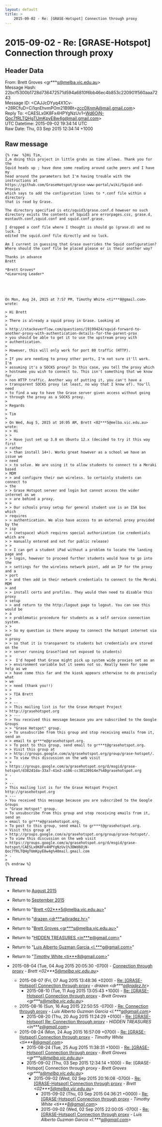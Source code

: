 ```yaml
---
layout: default
title: >
    2015-09-02 - Re: [GRASE-Hotspot] Connection through proxy
---
```


# 2015-09-02 - Re: [GRASE-Hotspot] Connection through proxy

## Header Data

From: Brett Groves \<gr***s@melba.vic.edu.au\><br>
Message Hash: 22bcf5300b1728d736472571d594a6810f6bb46ec4b853c220901f560aaa7243<br>
Message ID: \<CAJJcDYyq4X1Cv-+28RCfuD=Ci1qnEhvmPOm21B9Bt=zcc0XnmA@mail.gmail.com\><br>
Reply To: \<CAESLx0K8Fx4HPYgNzUv1=Wd6OjN-Qoc7fRLTQHgTUmKpyE8w4g@mail.gmail.com\><br>
UTC Datetime: 2015-09-02 19:34:14 UTC<br>
Raw Date: Thu, 03 Sep 2015 12:34:14 +1000<br>

## Raw message

```
{% raw  %}Hi Tim,
I,m doing this project in little grabs as time allows. Thank you for the
Squid heads up ; have done some reading around cache peers and I have my
head around the parameters but I'm having trouble with the instructions at
https://github.com/GraseHotspot/grase-www-portal/wiki/Squid-and-Proxies
which says to add the configuration lines to *.conf file within a directory
that is read by Grase.

The directory specified is etc/squid3/grase.conf.d however no such
directory exists the contents of Squid3 are errorpages.css, grase.d,
msntauth.conf,squid.conf and squid.conf.grase.

I dropped a conf file where I thought is should go (grase.d) and no luck. I
edited the squid.conf file directly and no luck.

Am I current in guessing that Grase overrides the Squid configuration?
Where should the conf file be placed please or is their another way?

Thanks in advance
Brett

*Brett Groves*
*eLearning Leader*





On Mon, Aug 24, 2015 at 7:57 PM, Timothy White <ti***8@gmail.com> wrote:

> Hi Brett
>
> There is already a squid proxy in Grase. Looking at
>
> http://stackoverflow.com/questions/19199424/squid-forward-to-another-proxy-with-authentication-details-for-the-parent-prox
> you should be able to get it to use the upstream proxy with
> authentication.
>
> However, this will only work for port 80 traffic (HTTP).
>
> If you are needing to proxy other ports, I'm not sure it'll work. I'm
> assuming it's a SOCKS proxy? In this case, you tell the proxy which
> hostname you wish to connect to. This isn't something that we know for
> non HTTP traffic. Another way of putting it, you can't have a
> transparent SOCKS proxy (at least, no way that I know of). You'll need
> to find a way to have the Grase server given access without going
> through the proxy as a SOCKS proxy.
>
> Regards
>
> Tim
>
> On Wed, Aug 5, 2015 at 10:05 AM, Brett <02***5@melba.vic.edu.au> wrote:
> > Hi
> >
> > Have just set up 3.8 on Ubuntu 12.x (decided to try it this way first
> rather
> > than install 14+). Works great however as a school we have an issue we
> need
> > to solve. We are using it to allow students to connect to a Meraki based
> MDM
> > and configure their own wireless. So certainly students can connect to
> the
> > Grase Hotspot server and login but cannot access the wider internet as we
> > are behind a proxy.
> >
> > Our schools proxy setup for general student use is an ISA box which
> requires
> > authentication. We also have access to an external proxy provided by the
> isp
> > (netspace) which requires special authorization (ie credentials which are
> > manually entered and not for public release)
> >
> > I can get a student iPad without a problem to locate the landing page and
> > login, however to proceed further students would have to go into the
> > settings for the wireless network point, add an IP for the proxy and a
> port
> > and then add in their network credentials to connect to the Meraki MDM
> and
> > install certs and profiles. They would then need to disable this proxy
> setup
> > and return to the http:/logout page to logout. You can see this would be
> a
> > problematic procedure for students as a self service connection system.
> >
> > So my question is there anyway to connect the hotspot internet via our
> proxy
> > so that it is transparent to students but credentials are stored on the
> > server running Grase?(and not exposed to students)
> >
> >  I'd hoped that Grase might pick up system wide proxies set as an
> > environment variable but it seems not so. Really keen for some help as we
> > have come this far and the kiosk appears otherwise to do precisely what
> we
> > need (thank you!!)
> >
> > TIA Brett
> >
> > --
> > This mailing list is for the Grase Hotspot Project
> http://grasehotspot.org
> > ---
> > You received this message because you are subscribed to the Google Groups
> > "Grase Hotspot" group.
> > To unsubscribe from this group and stop receiving emails from it, send an
> > email to gr***e@grasehotspot.org.
> > To post to this group, send email to gr***t@grasehotspot.org.
> > Visit this group at
> > http://groups.google.com/a/grasehotspot.org/group/grase-hotspot/.
> > To view this discussion on the web visit
> >
> https://groups.google.com/a/grasehotspot.org/d/msgid/grase-hotspot/d382d1da-33a7-41e2-a106-cc38120914e7%40grasehotspot.org
> .
>
> --
> This mailing list is for the Grase Hotspot Project http://grasehotspot.org
> ---
> You received this message because you are subscribed to the Google Groups
> "Grase Hotspot" group.
> To unsubscribe from this group and stop receiving emails from it, send an
> email to gr***e@grasehotspot.org.
> To post to this group, send email to gr***t@grasehotspot.org.
> Visit this group at
> http://groups.google.com/a/grasehotspot.org/group/grase-hotspot/.
> To view this discussion on the web visit
> https://groups.google.com/a/grasehotspot.org/d/msgid/grase-hotspot/CAESLx0K8Fx4HPYgNzUv1%3DWd6OjN-Qoc7fRLTQHgTUmKpyE8w4g%40mail.gmail.com
> .
>
{% endraw %}
```

## Thread

+ Return to [August 2015](/archive/2015/08)
+ Return to [September 2015](/archive/2015/09)

+ Return to "[Brett <02***5<span>@</span>melba.vic.edu.au>](/authors/02___5_at_melba_vic_edu_au)"
+ Return to "[drazen <dr***a<span>@</span>radez.hr>](/authors/dr___a_at_radez_hr)"
+ Return to "[Brett Groves <gr***s<span>@</span>melba.vic.edu.au>](/authors/gr___s_at_melba_vic_edu_au)"
+ Return to "[HIDDEN TREASURES <in***e<span>@</span>gmail.com>](/authors/in___e_at_gmail_com)"
+ Return to "[Luis Alberto Guzman Garcia <l.***g<span>@</span>gmail.com>](/authors/l____g_at_gmail_com)"
+ Return to "[Timothy White <ti***8<span>@</span>gmail.com>](/authors/ti___8_at_gmail_com)"

+ 2015-08-04 (Tue, 04 Aug 2015 20:05:30 -0700) - [Connection through proxy](/archive/2015/08/c620410473ce8429953b62f30d391ea4da2dd9c50b3931d1854551e63f49b5f5) - _Brett \<02***5@melba.vic.edu.au\>_
  + 2015-08-07 (Fri, 07 Aug 2015 13:48:36 +0200) - [Re: [GRASE-Hotspot] Connection through proxy](/archive/2015/08/233702ea7a7b1f4e27c4eb9330ea36683e895f762a7ddd479a52d67578ca1e19) - _drazen \<dr***a@radez.hr\>_
    + 2015-08-10 (Tue, 11 Aug 2015 13:05:43 +1000) - [Re: [GRASE-Hotspot] Connection through proxy](/archive/2015/08/7e19db72076a7567fd4af8f2fed6785af36380f060cd547d7fa52cafbaf0b7ee) - _Brett Groves \<gr***s@melba.vic.edu.au\>_
  + 2015-08-16 (Sun, 16 Aug 2015 22:50:55 -0700) - [Re: Connection through proxy](/archive/2015/08/0fe3231c7434204f7b7b2c6480d6a7d509143e2b2108f78ae3e7139a7253be53) - _Luis Alberto Guzman Garcia \<l.***g@gmail.com\>_
    + 2015-08-20 (Thu, 20 Aug 2015 11:24:29 +0100) - [Re: [GRASE-Hotspot] Re: Connection through proxy](/archive/2015/08/8737dfbd2b12befef9057104d091377931ea197afe80c3a8309204165f7dff25) - _HIDDEN TREASURES \<in***e@gmail.com\>_
  + 2015-08-24 (Mon, 24 Aug 2015 16:57:09 +0700) - [Re: [GRASE-Hotspot] Connection through proxy](/archive/2015/08/e06fc7646e7eebeae560d275efb8104b0e9751ab4a479cb1841553b49d8db0dc) - _Timothy White \<ti***8@gmail.com\>_
    + 2015-08-24 (Tue, 25 Aug 2015 11:38:31 +1000) - [Re: [GRASE-Hotspot] Connection through proxy](/archive/2015/08/5ce52ab49fb6bf09c9c1c339a4e6aafd5db2e48701dca760d92eed71a524e9c5) - _Brett Groves \<gr***s@melba.vic.edu.au\>_
    + 2015-09-02 (Thu, 03 Sep 2015 12:34:14 +1000) - Re: [GRASE-Hotspot] Connection through proxy - _Brett Groves \<gr***s@melba.vic.edu.au\>_
      + 2015-09-02 (Wed, 02 Sep 2015 20:16:08 -0700) - [Re: [GRASE-Hotspot] Connection through proxy](/archive/2015/09/fed9e34a885610d35a6ad661a8bfb128212ab39dc8a223b9039be2b0bbcb1539) - _Brett \<02***5@melba.vic.edu.au\>_
        + 2015-09-02 (Thu, 03 Sep 2015 04:36:21 +0000) - [Re: [GRASE-Hotspot] Connection through proxy](/archive/2015/09/154c57e0f5c53996816322484bead3ada9c067b8a67e0abcc48e88dcbe0260d1) - _Timothy White \<ti***8@gmail.com\>_
        + 2015-09-02 (Wed, 02 Sep 2015 22:00:05 -0700) - [Re: [GRASE-Hotspot] Connection through proxy](/archive/2015/09/d900aa4ce80ec9b51c04d5463ba77d17f314edc89fa8f9d753ced7cf19bb009f) - _Luis Alberto Guzman Garcia \<l.***g@gmail.com\>_


